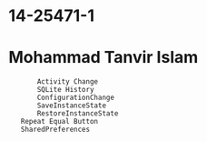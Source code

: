 # 14-25471-1
# Mohammad Tanvir Islam
           Activity Change
           SQLite History
           ConfigurationChange
           SaveInstanceState
           RestoreInstanceState
	   Repeat Equal Button
	   SharedPreferences
					 
